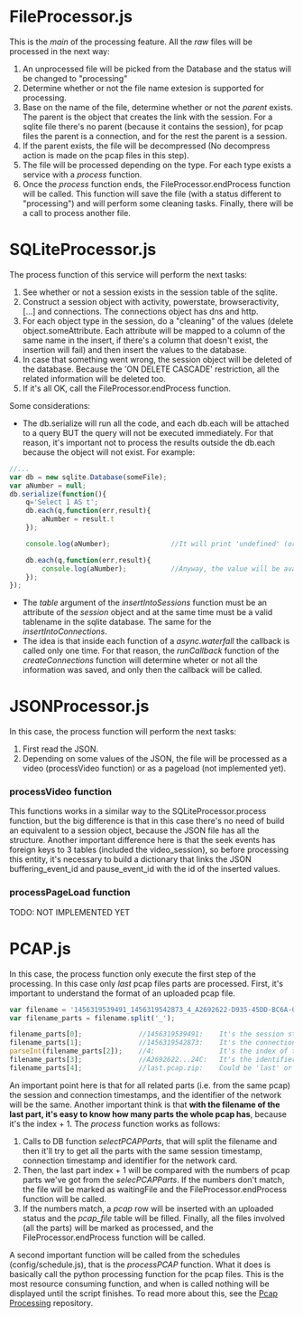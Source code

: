 # FileProcessor.js

This is the *main* of the processing feature. All the _raw_ files will be processed in the next way:

1. An unprocessed file will be picked from the Database and the status will be changed to "processing"
2. Determine whether or not the file name extesion is supported for processing.
2. Base on the name of the file, determine whether or not the _parent_ exists. The parent is the object that creates the link with the session. For a sqlite file there's no parent (because it contains the session), for pcap files the parent is a connection, and for the rest the parent is a session.
3. If the parent exists, the file will be decompressed (No decompress action is made on the pcap files in this step).
4. The file will be processed depending on the type. For each type exists a service with a _process_ function.
5. Once the _process_ function ends, the FileProcessor.endProcess function will be called. This function will save the file (with a status different to "processing") and will perform some cleaning tasks. Finally, there will be a call to process another file.


# SQLiteProcessor.js

The process function of this service will perform the next tasks:

1. See whether or not a session exists in the session table of the sqlite.
2. Construct a session object with activity, powerstate, browseractivity, [...] and connections. The connections object has dns and http.
3. For each object type in the session, do a "cleaning" of the values (delete object.someAttribute. Each attribute will be mapped to a column of the same name in the insert, if there's a column that doesn't exist, the insertion will fail) and then insert the values to the database.
4. In case that something went wrong, the session object will be deleted of the database. Because the 'ON DELETE CASCADE' restriction, all the related information will be deleted too.
5. If it's all OK, call the FileProcessor.endProcess function.

Some considerations:

* The db.serialize will run all the code, and each db.each will be attached to a query BUT the query will not be executed immediately. For that reason, it's important not to process the results outside the db.each because the object will not exist. For example:
```javascript
//...
var db = new sqlite.Database(someFile);
var aNumber = null;
db.serialize(function(){
	q='Select 1 AS t';
	db.each(q,function(err,result){
		aNumber = result.t
	});

	console.log(aNumber); 				//It will print 'undefined' (or null, I'm not sure)

	db.each(q,function(err,result){
		console.log(aNumber);			//Anyway, the value will be available for the followings db.each. It will print '1'
	});
}); 
```

* The _table_ argument of the _insertIntoSessions_ function must be an attribute of the _session_ object and at the same time must be a valid tablename in the sqlite database. The same for the _insertIntoConnections_.
* The idea is that inside each function of a _async.waterfall_ the callback is called only one time. For that reason, the _runCallback_ function of the _createConnections_ function will determine wheter or not all the information was saved, and only then the callback will be called.



# JSONProcessor.js

In this case, the process function will perform the next tasks:

1. First read the JSON.
2. Depending on some values of the JSON, the file will be processed as a video (processVideo function) or as a pageload (not implemented yet).


### processVideo function

This functions works in a similar way to the SQLiteProcessor.process function, but the big difference is that in this case there's no need of build an equivalent to a session object, because the JSON file has all the structure. Another important difference here is that the seek events has foreign keys to 3 tables (included the video_session), so before processing this entity, it's necessary to build a dictionary that links the JSON buffering_event_id and pause_event_id with the id of the inserted values.


### processPageLoad function

TODO: NOT IMPLEMENTED YET 


# PCAP.js

In this case, the process function only execute the first step of the processing. In this case only _last_ pcap files parts are processed. First, it's important to understand the format of an uploaded pcap file. 

```javascript
var filename = '1456319539491_1456319542873_4_A2692622-D935-45DD-BC6A-0FEA4F88524C_last.pcap.zip';
var filename_parts = filename.split('_');

filename_parts[0];				//1456319539491:	It's the session start timestamp where the pcap was recorded
filename_parts[1];				//1456319542873:	It's the connection start timestamp where the pcap was recorded
parseInt(filename_parts[2]);	//4:				It's the index of the part starting from 0
filename_parts[3];				//A2692622...24C:	It's the identifier for the network card (Is like the mac)
filename_parts[4]; 				//last.pcap.zip:	Could be 'last' or 'part'.
```

An important point here is that for all related parts (i.e. from the same pcap) the session and connection timestamps, and the identifier of the network will be the same. Another important think is that **with the filename of the last part, it's easy to know how many parts the whole pcap has**, because it's the index + 1. The _process_ function works as follows:

1. Calls to DB function _selectPCAPParts_, that will split the filename and then it'll try to get all the parts with the same session timestamp, connection timestamp and identifier for the network card.
2. Then, the last part index + 1 will be compared with the numbers of pcap parts we've got from the _selecPCAPParts_. If the numbers don't match, the file will be marked as waitingFile and the FileProcessor.endProcess function will be called.
3. If the numbers match, a _pcap_ row will be inserted with an uploaded status and the _pcap\_file_ table will be filled. Finally, all the files involved (all the parts) will be marked as processed, and the FileProcessor.endProcess function will be called.

A second important function will be called from the schedules (config/schedule.js), that is the _processPCAP_ function. What it does is basically call the python processing function for the pcap files. This is the most resource consuming function, and when is called nothing will be displayed until the script finishes. To read more about this, see the [Pcap Processing](https://github.com/julioadriazola/pcapProcessing) repository.